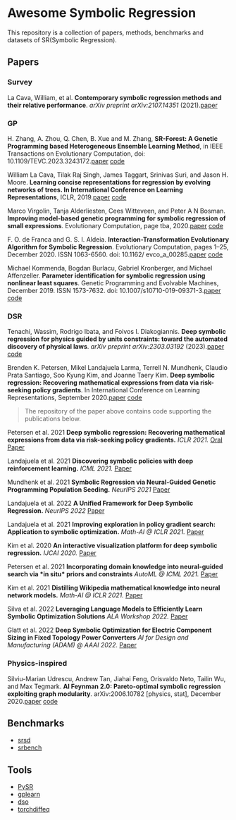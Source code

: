 # Awesome Symbolic Regression

This repository is a collection of papers, methods, benchmarks and datasets of SR(Symbolic Regression).

## Papers

### Survey

La Cava, William, et al. **Contemporary symbolic regression methods and their relative performance**. *arXiv preprint arXiv:2107.14351* (2021).[paper](http://arxiv.org/abs/2107.14351)

### GP

H. Zhang, A. Zhou, Q. Chen, B. Xue and M. Zhang, **SR-Forest: A Genetic Programming based Heterogeneous Ensemble Learning Method**, in IEEE Transactions on Evolutionary Computation, doi: 10.1109/TEVC.2023.3243172.[paper](https://ieeexplore.ieee.org/document/10040601) [code](https://github.com/hengzhe-zhang/EvolutionaryForest)

William La Cava, Tilak Raj Singh, James Taggart, Srinivas Suri, and Jason H. Moore. **Learning concise representations for regression by evolving networks of trees. In International Conference on Learning Representations**, ICLR, 2019.[paper](https://arxiv.org/abs/1807.00981) [code](https://github.com/cavalab/feat)

Marco Virgolin, Tanja Alderliesten, Cees Witteveen, and Peter A N Bosman. **Improving model-based genetic programming for symbolic regression of small expressions**. Evolutionary Computation, page tba, 2020.[paper](https://arxiv.org/abs/1904.02050) [code](https://github.com/marcovirgolin/GP-GOMEA/)

F. O. de Franca and G. S. I. Aldeia. **Interaction-Transformation Evolutionary Algorithm for Symbolic Regression**. Evolutionary Computation, pages 1–25, December 2020. ISSN 1063-6560. doi: 10.1162/ evco_a_00285.[paper](https://arxiv.org/abs/1902.03983) [code](https://arxiv.org/abs/1902.03983)

Michael Kommenda, Bogdan Burlacu, Gabriel Kronberger, and Michael Affenzeller. **Parameter identification for symbolic regression using nonlinear least squares**. Genetic Programming and Evolvable Machines, December 2019. ISSN 1573-7632. doi: 10.1007/s10710-019-09371-3.[paper](https://link.springer.com/article/10.1007/s10710-019-09371-3) [code](https://github.com/heal-research/operon)

### DSR

Tenachi, Wassim, Rodrigo Ibata, and Foivos I. Diakogiannis. **Deep symbolic regression for physics guided by units constraints: toward the automated discovery of physical laws**. *arXiv preprint arXiv:2303.03192* (2023).[paper](https://arxiv.org/abs/2303.03192) [code](https://github.com/wassimtenachi/physo)

Brenden K. Petersen, Mikel Landajuela Larma, Terrell N. Mundhenk, Claudio Prata Santiago, Soo Kyung Kim, and Joanne Taery Kim. **Deep symbolic regression: Recovering mathematical expressions from data via risk-seeking policy gradients**. In International Conference on Learning Representations, September 2020.[paper](https://arxiv.org/abs/1912.04871) [code](https://github.com/brendenpetersen/deep-symbolic-optimization)

> The repository of the paper above contains code supporting the publications below.

Petersen et al. 2021 **Deep symbolic regression: Recovering mathematical expressions from data via risk-seeking policy gradients.** *ICLR 2021.* [Oral](https://iclr.cc/virtual/2021/poster/2578) [Paper](https://openreview.net/forum?id=m5Qsh0kBQG)

Landajuela et al. 2021 **Discovering symbolic policies with deep reinforcement learning.** *ICML 2021.* [Paper](https://proceedings.mlr.press/v139/landajuela21a.html)

Mundhenk et al. 2021 **Symbolic Regression via Neural-Guided Genetic Programming Population Seeding.** *NeurIPS 2021* [Paper](https://proceedings.neurips.cc/paper/2021/hash/d073bb8d0c47f317dd39de9c9f004e9d-Abstract.html)

Landajuela et al. 2022 **A Unified Framework for Deep Symbolic Regression.** *NeurIPS 2022* [Paper](https://openreview.net/forum?id=2FNnBhwJsHK)

Landajuela et al. 2021 **Improving exploration in policy gradient search: Application to symbolic optimization.** *Math-AI @ ICLR 2021.* [Paper](https://mathai-iclr.github.io/papers/papers/MATHAI_16_paper.pdf)

Kim et al. 2020 **An interactive visualization platform for deep symbolic regression.** *IJCAI 2020.* [Paper](https://www.ijcai.org/Proceedings/2020/0763.pdf)

Petersen et al. 2021 **Incorporating domain knowledge into neural-guided search via \*in situ\* priors and constraints** *AutoML @ ICML 2021.* [Paper](https://github.com/brendenpetersen/deep-symbolic-optimization/blob/master)

Kim et al. 2021 **Distilling Wikipedia mathematical knowledge into neural network models.** *Math-AI @ ICLR 2021.* [Paper](https://mathai-iclr.github.io/papers/papers/MATHAI_15_paper.pdf)

Silva et al. 2022 **Leveraging Language Models to Efficiently Learn Symbolic Optimization Solutions** *ALA Workshop 2022.* [Paper](https://ala2022.github.io/papers/ALA2022_paper_24.pdf)

Glatt et al. 2022 **Deep Symbolic Optimization for Electric Component Sizing in Fixed Topology Power Converters** *AI for Design and Manufacturing (ADAM) @ AAAI 2022.* [Paper](https://openreview.net/forum?id=u_ghY9PnAyZ)

### Physics-inspired

Silviu-Marian Udrescu, Andrew Tan, Jiahai Feng, Orisvaldo Neto, Tailin Wu, and Max Tegmark. **AI Feynman 2.0: Pareto-optimal symbolic regression exploiting graph modularity**. arXiv:2006.10782 [physics, stat], December 2020.[paper](https://arxiv.org/pdf/1905.11481v2.pdf) [code](https://github.com/SJ001/AI-Feynman)



## Benchmarks

- [srsd](https://github.com/omron-sinicx/srsd-benchmark)
- [srbench](https://github.com/cavalab/srbench)

## Tools

- [PySR](https://github.com/MilesCranmer/PySR)
- [gplearn](https://github.com/trevorstephens/gplearn)
- [dso](https://github.com/brendenpetersen/deep-symbolic-optimization)
- [torchdiffeq](https://github.com/rtqichen/torchdiffeq)

